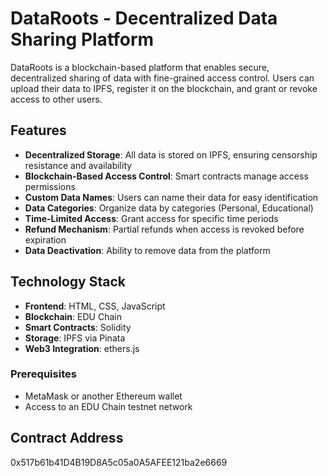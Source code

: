 # DataRoots - Decentralized Data Sharing Platform

DataRoots is a blockchain-based platform that enables secure, decentralized sharing of data with fine-grained access control. Users can upload their data to IPFS, register it on the blockchain, and grant or revoke access to other users.

## Features

- **Decentralized Storage**: All data is stored on IPFS, ensuring censorship resistance and availability
- **Blockchain-Based Access Control**: Smart contracts manage access permissions
- **Custom Data Names**: Users can name their data for easy identification
- **Data Categories**: Organize data by categories (Personal, Educational)
- **Time-Limited Access**: Grant access for specific time periods
- **Refund Mechanism**: Partial refunds when access is revoked before expiration
- **Data Deactivation**: Ability to remove data from the platform

## Technology Stack

- **Frontend**: HTML, CSS, JavaScript
- **Blockchain**: EDU Chain
- **Smart Contracts**: Solidity
- **Storage**: IPFS via Pinata
- **Web3 Integration**: ethers.js


### Prerequisites

- MetaMask or another Ethereum wallet
- Access to an EDU Chain testnet network

## Contract Address
0x517b61b41D4B19D8A5c05a0A5AFEE121ba2e6669

